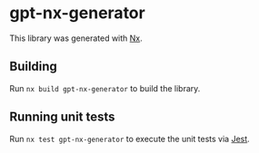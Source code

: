 # gpt-nx-generator

This library was generated with [Nx](https://nx.dev).

## Building

Run `nx build gpt-nx-generator` to build the library.

## Running unit tests

Run `nx test gpt-nx-generator` to execute the unit tests via [Jest](https://jestjs.io).
